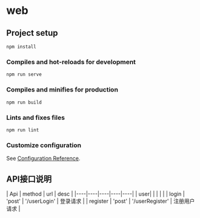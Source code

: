 # web

## Project setup
```
npm install
```

### Compiles and hot-reloads for development
```
npm run serve
```

### Compiles and minifies for production
```
npm run build
```

### Lints and fixes files
```
npm run lint
```

### Customize configuration
See [Configuration Reference](https://cli.vuejs.org/config/).


## API接口说明

| Api | method | url | desc | 
|----|----|----|----|----|
| user|    |   |     |      |
| login | 'post' | '/userLogin' | 登录请求 |
| register | 'post' | '/userRegister' | 注册用户请求 |
